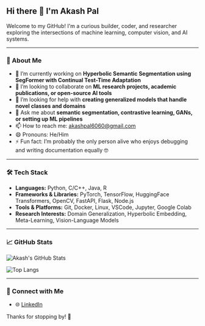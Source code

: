 ## Hi there 👋 I'm Akash Pal

Welcome to my GitHub! I'm a curious builder, coder, and researcher exploring the intersections of machine learning, computer vision, and AI systems.

---

### 🧠 About Me
- 🔭 I’m currently working on **Hyperbolic Semantic Segmentation using SegFormer with Continual Test-Time Adaptation**
- 👯 I’m looking to collaborate on **ML research projects, academic publications, or open-source AI tools**
- 🤔 I’m looking for help with **creating generalized models that handle novel classes and domains**
- 💬 Ask me about **semantic segmentation, contrastive learning, GANs, or setting up ML pipelines**
- 📫 How to reach me: [akashpal6060@gmail.com](mailto:akashpal6060@gmail.com)
- 😄 Pronouns: He/Him
- ⚡ Fun fact: I’m probably the only person alive who enjoys debugging and writing documentation equally 🤓

---
### 🛠️ Tech Stack
- **Languages:** Python, C/C++, Java, R
- **Frameworks & Libraries:** PyTorch, TensorFlow, HuggingFace Transformers, OpenCV, FastAPI, Flask, Node.js
- **Tools & Platforms:** Git, Docker, Linux, VSCode, Jupyter, Google Colab
- **Research Interests:** Domain Generalization, Hyperbolic Embedding, Meta-Learning, Vision-Language Models

---

### 📈 GitHub Stats
![Akash's GitHub Stats](https://github-readme-stats.vercel.app/api?username=Akashpal6060&show_icons=true&theme=tokyonight)

![Top Langs](https://github-readme-stats.vercel.app/api/top-langs/?username=Akashpal6060&layout=compact&theme=tokyonight)

---

### 🔗 Connect with Me
- 🌐 [LinkedIn](https://www.linkedin.com/in/akash-pal-8865b3181?lipi=urn%3Ali%3Apage%3Ad_flagship3_profile_view_base_contact_details%3BpFmHhrbZRCGr7VdWoB1XLg%3D%3D)


Thanks for stopping by! 🚀
